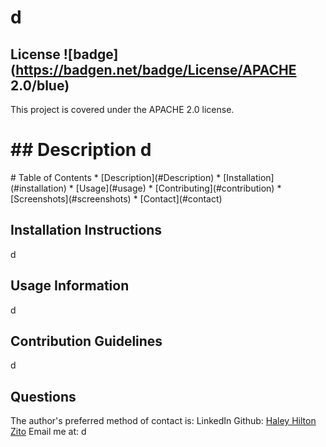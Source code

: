 # d

  ## License ![badge](https://badgen.net/badge/License/APACHE 2.0/blue)
  This project is covered under the APACHE 2.0 license. 
  
  <a name="Description"></a>
  <h1>## Description
  d</h1>
  # Table of Contents
 * [Description](#Description)
 * [Installation](#installation) 
 * [Usage](#usage)   
 * [Contributing](#contribution)
 * [Screenshots](#screenshots)
 * [Contact](#contact)
      
      
  <a name="Installation-Instructions"></a>   
  ## Installation Instructions
  d
  <a name="Usage-Information"></a>   
  ## Usage Information
  d
  <a name="Contribution-Guidelines"></a>    
  ## Contribution Guidelines
  d
  <a name="Questions"></a>
  ## Questions
  The author's preferred method of contact is: LinkedIn
  Github: [Haley Hilton Zito](https://github.com/)
  Email me at: d